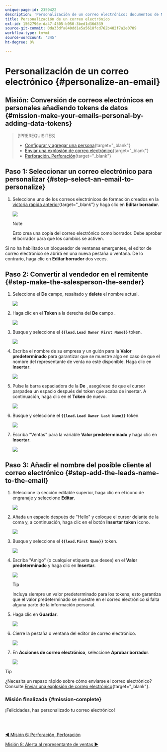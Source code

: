```yaml
---
unique-page-id: 2359422
description: 'Personalización de un correo electrónico: documentos de Marketo: documentación del producto'
title: Personalización de un correo electrónico
exl-id: 1562796e-da47-4305-b950-3bed1d36d339
source-git-commit: 0da33dfa840dd1e5a5618fcd762b482f7a2e0789
workflow-type: tm+mt
source-wordcount: '345'
ht-degree: 0%

---
```


# Personalización de un correo electrónico {#personalize-an-email}

## Misión: Conversión de correos electrónicos en personales añadiendo tokens de datos {#mission-make-your-emails-personal-by-adding-data-tokens}

>[!PREREQUISITES]
>
>* [Configurar y agregar una persona](/help/marketo/getting-started/quick-wins/get-set-up-and-add-a-person.md){target=&quot;_blank&quot;}
>* [Enviar una explosión de correo electrónico](/help/marketo/getting-started/quick-wins/send-an-email.md){target=&quot;_blank&quot;}
>* [Perforación, Perforación](/help/marketo/getting-started/quick-wins/drip-drip-nurture.md){target=&quot;_blank&quot;}


## Paso 1: Seleccionar un correo electrónico para personalizar {#step-select-an-email-to-personalize}

1. Seleccione uno de los correos electrónicos de formación creados en la [victoria rápida anterior](/help/marketo/getting-started/quick-wins/drip-drip-nurture.md){target=&quot;_blank&quot;} y haga clic en **Editar borrador**.

   ![](assets/one-4.png)

   >[!NOTE]
   >
   >Esto crea una copia del correo electrónico como borrador. Debe aprobar el borrador para que los cambios se activen.

Si no ha habilitado un bloqueador de ventanas emergentes, el editor de correo electrónico se abrirá en una nueva pestaña o ventana. De lo contrario, haga clic en **Editar borrador** dos veces.

## Paso 2: Convertir al vendedor en el remitente {#step-make-the-salesperson-the-sender}

1. Seleccione el **De** campo, resaltado y **delete** el nombre actual.

   ![](assets/two-5.png)

1. Haga clic en el **Token** a la derecha del **De** campo .

   ![](assets/three-4.png)

1. Busque y seleccione el **`{{lead.Lead Owner First Name}}`** token.

   ![](assets/four-3.png)

1. Escriba el nombre de su empresa y un guión para la **Valor predeterminado** para garantizar que se muestre algo en caso de que el nombre del representante de venta no esté disponible. Haga clic en **Insertar**.

   ![](assets/five-4.png)

1. Pulse la barra espaciadora de la **De** , asegúrese de que el cursor parpadea un espacio después del token que acaba de insertar. A continuación, haga clic en el **Token** de nuevo.

   ![](assets/six-4.png)

1. Busque y seleccione el **`{{lead.Lead Owner Last Name}}`** token.

   ![](assets/seven-5.png)

1. Escriba &quot;Ventas&quot; para la variable **Valor predeterminado** y haga clic en **Insertar**.

   ![](assets/eight-3.png)

## Paso 3: Añadir el nombre del posible cliente al correo electrónico {#step-add-the-leads-name-to-the-email}

1. Seleccione la sección editable superior, haga clic en el icono de engranaje y seleccione **Editar**.

   ![](assets/nine-2.png)

1. Añada un espacio después de &quot;Hello&quot; y coloque el cursor delante de la coma y, a continuación, haga clic en el botón **Insertar token** icono.

   ![](assets/ten-4.png)

1. Busque y seleccione el **`{{lead.First Name}}`** token.

   ![](assets/eleven-4.png)

1. Escriba &quot;Amigo&quot; (o cualquier etiqueta que desee) en el **Valor predeterminado** y haga clic en **Insertar**.

   ![](assets/twelve-3.png)

   >[!TIP]
   >
   >Incluya siempre un valor predeterminado para los tokens; esto garantiza que el valor predeterminado se muestre en el correo electrónico si falta alguna parte de la información personal.

1. Haga clic en **Guardar**.

   ![](assets/thirteen-3.png)

1. Cierre la pestaña o ventana del editor de correo electrónico.

   ![](assets/fourteen-3.png)

1. En **Acciones de correo electrónico**, seleccione **Aprobar borrador**.

   ![](assets/fifteen-3.png)

>[!TIP]
>
>¿Necesita un repaso rápido sobre cómo enviarse el correo electrónico? Consulte [Enviar una explosión de correo electrónico](/help/marketo/getting-started/quick-wins/send-an-email.md){target=&quot;_blank&quot;}.

### Misión finalizada {#mission-complete}

¡Felicidades, has personalizado tu correo electrónico!

<br> 

[◄ Misión 6: Perforación, Perforación](/help/marketo/getting-started/quick-wins/drip-drip-nurture.md)

[Misión 8: Alerta al representante de ventas ►](/help/marketo/getting-started/quick-wins/alert-the-sales-rep.md)
